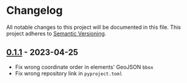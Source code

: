 # Changelog
All notable changes to this project will be documented in this file.
This project adheres to [Semantic Versioning](http://semver.org/).

## [0.1.1] - 2023-04-25
* Fix wrong coordinate order in elements' GeoJSON `bbox`
* Fix wrong repository link in `pyproject.toml`

[0.1.1]: https://github.com/timwie/aio-overpass/releases/tag/v0.1.1
